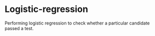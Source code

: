# Logistic-regression
Performing logistic regression to check whether a particular candidate passed a test.
